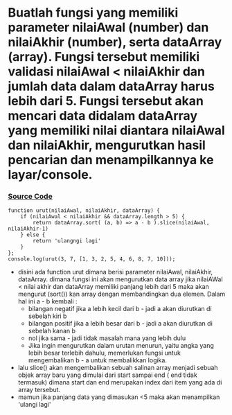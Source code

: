 # Buatlah fungsi yang memiliki parameter nilaiAwal (number) dan nilaiAkhir (number), serta dataArray (array). Fungsi tersebut memiliki validasi nilaiAwal < nilaiAkhir dan jumlah data dalam dataArray harus lebih dari 5. Fungsi tersebut akan mencari data didalam dataArray yang memiliki nilai diantara nilaiAwal dan nilaiAkhir, mengurutkan hasil pencarian dan menampilkannya ke layar/console.


### [Source Code ](https://playcode.io/736734)


    function urut(nilaiAwal, nilaiAkhir, dataArray) {
        if (nilaiAwal < nilaiAkhir && dataArray.length > 5) {
            return dataArray.sort( (a, b) => a - b ).slice(nilaiAwal, nilaiAkhir-1)
        } else {
            return 'ulangngi lagi'
        }
    };
    console.log(urut(3, 7, [1, 3, 2, 5, 4, 6, 8, 7, 10]));


* disini ada function urut dimana berisi parameter nilaiAwal, nilaiAkhir, dataArray. dimana fungsi ini akan mengurutkan data array jika nilaiAWal < nilai akhir dan dataArray memiliki panjang lebih dari 5 maka akan mengurut (sort()) kan array dengan membandingkan dua elemen. Dalam hal ini a - b kembali :
  - bilangan negatif jika a lebih kecil dari b - jadi a akan diurutkan di sebelah kiri b
  - bilangan positif jika a lebih besar dari b - jadi a akan diurutkan di sebelah kanan b
  - nol jika sama - jadi tidak masalah mana yang lebih dulu
  - Jika ingin mengurutkan dalam urutan menurun, yaitu angka yang lebih besar terlebih dahulu, memerlukan fungsi untuk mengembalikan b - a untuk membalikkan logika.
* lalu slice() akan mengembalikan sebuah salinan array menjadi sebuah objek array baru yang dimulai dari start sampai end ( end tidak termasuk) dimana start dan end merupakan index dari item yang ada di array tersebut.
* mamun jika panjang data yang dimasukan <5 maka akan menampilkan 'ulangi lagi'
